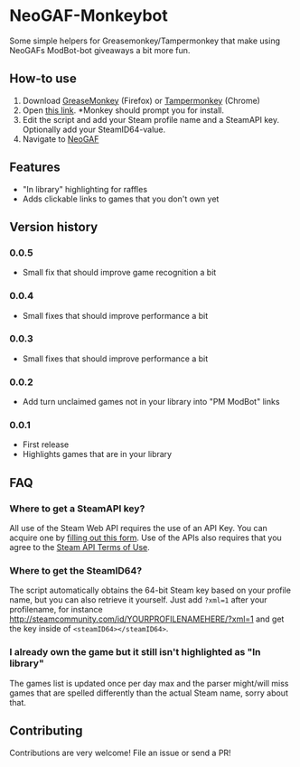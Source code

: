 # NeoGAF-Monkeybot
Some simple helpers for Greasemonkey/Tampermonkey that make using NeoGAFs ModBot-bot giveaways a bit more fun.

## How-to use
1. Download [GreaseMonkey](https://addons.mozilla.org/en-US/firefox/addon/greasemonkey/) (Firefox) or [Tampermonkey](https://chrome.google.com/webstore/detail/tampermonkey/dhdgffkkebhmkfjojejmpbldmpobfkfo?hl=en) (Chrome)
2. Open [this link](https://github.com/petetnt/neogaf-monkeybot/raw/master/neogaf-monkeybot.user.js). *Monkey should prompt you for install.
3. Edit the script and add your Steam profile name and a SteamAPI key. Optionally add your SteamID64-value.
4. Navigate to [NeoGAF](http://neogaf.com/forum)

## Features
- "In library" highlighting for raffles
- Adds clickable links to games that you don't own yet

## Version history
### 0.0.5
* Small fix that should improve game recognition a bit

### 0.0.4
* Small fixes that should improve performance a bit

### 0.0.3
* Small fixes that should improve performance a bit

### 0.0.2
* Add turn unclaimed games not in your library into "PM ModBot" links

### 0.0.1
* First release
* Highlights games that are in your library

## FAQ
### Where to get a SteamAPI key?
All use of the Steam Web API requires the use of an API Key. You can acquire one by [filling out this form](http://steamcommunity.com/dev/apikey). Use of the APIs also requires that you agree to the [Steam API Terms of Use](http://steamcommunity.com/dev/apiterms).

### Where to get the SteamID64?
The script automatically obtains the 64-bit Steam key based on your profile name, but you can also retrieve it yourself. Just add `?xml=1` after your profilename, for instance http://steamcommunity.com/id/YOURPROFILENAMEHERE/?xml=1 and get the key inside of `<steamID64></steamID64>`.

### I already own the game but it still isn't highlighted as "In library"
The games list is updated once per day max and the parser might/will miss games that are spelled differently than the actual Steam name, sorry about that.

## Contributing
Contributions are very welcome! File an issue or send a PR!
